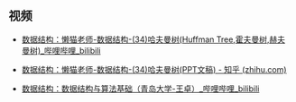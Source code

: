 ## 视频

- [数据结构：懒猫老师-数据结构-(34)哈夫曼树(Huffman Tree,霍夫曼树,赫夫曼树)_哔哩哔哩_bilibili](https://www.bilibili.com/video/BV1MK411j7CR?spm_id_from=333.1007.top_right_bar_window_history.content.click)
- [数据结构：懒猫老师-数据结构-(34)哈夫曼树(PPT文稿) - 知乎 (zhihu.com)](https://zhuanlan.zhihu.com/p/387679625)

- [数据结构：数据结构与算法基础（青岛大学-王卓）_哔哩哔哩_bilibili](https://www.bilibili.com/video/BV1nJ411V7bd?from=search&seid=2456030176850049565&spm_id_from=333.337.0.0)

